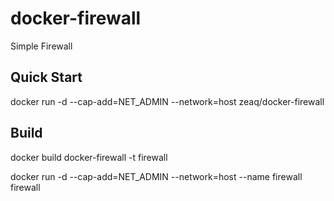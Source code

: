 # docker-firewall
Simple Firewall

## Quick Start
docker run -d --cap-add=NET_ADMIN --network=host zeaq/docker-firewall

## Build
docker build docker-firewall -t firewall

docker run -d --cap-add=NET_ADMIN --network=host --name firewall firewall
